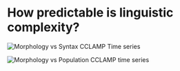 # How predictable is linguistic complexity?

![Morphology vs Syntax CCLAMP Time series](https://github.com/julienijs/Predictability_of_Complexity/assets/107923146/cf981857-c67d-404c-942d-f9116301b123)


![Morphology vs Population CCLAMP time series](https://github.com/julienijs/Predictability_of_Complexity/assets/107923146/3c5c7ef6-1d1f-4ab9-b65d-bcbd17c68f2b)
